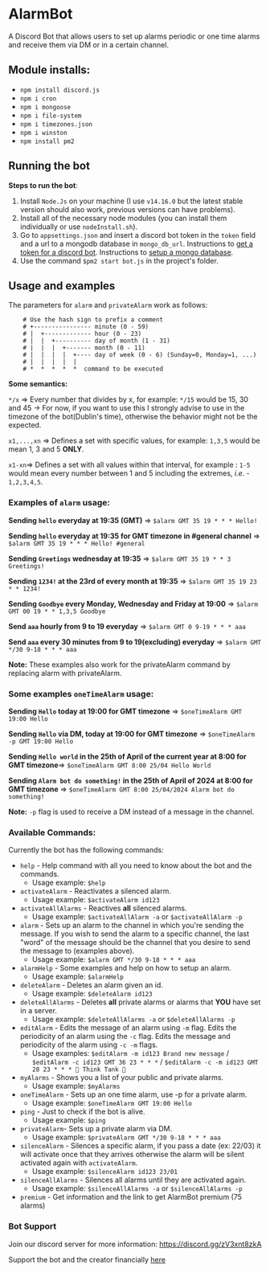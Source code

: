 # AlarmBot
A Discord Bot that allows users to set up alarms periodic or one time alarms and receive them via DM or in a certain channel.

## Module installs:
- `npm install discord.js`
- `npm i cron`
- `npm i mongoose`
- `npm i file-system`
- `npm i timezones.json`
- `npm i winston`
- `npm install pm2`

## Running the bot

**Steps to run the bot**:

1. Install `Node.Js` on your machine (I use `v14.16.0` but the latest stable version should also work, previous versions can have problems).
2. Install all of the necessary node modules (you can install them individually or use `nodeInstall.sh`).
3. Go to `appsettings.json` and insert a discord bot token in the `token` field and a url to a mongodb database in `mongo_db_url`. Instructions to [get a token for a discord bot](https://www.writebots.com/discord-bot-token/). Instructions to [setup a mongo database](https://docs.atlas.mongodb.com/connect-to-cluster/).
4. Use the command `$pm2 start bot.js` in the project's folder.

## Usage and examples

The parameters for `alarm` and `privateAlarm` work as follows:

```
    # Use the hash sign to prefix a comment
    # +---------------- minute (0 - 59)
    # |  +------------- hour (0 - 23)
    # |  |  +---------- day of month (1 - 31)
    # |  |  |  +------- month (0 - 11)
    # |  |  |  |  +---- day of week (0 - 6) (Sunday=0, Monday=1, ...)
    # |  |  |  |  |
    # *  *  *  *  *  command to be executed
```

**Some semantics:**

`*/x` => Every number that divides by x, for example: `*/15`  would be 15, 30 and 45 -> For now, if you want to use this I strongly advise to use in the timezone of the bot(Dublin's time), otherwise the behavior might not be the expected.

`x1,...,xn` => Defines a set with specific values, for example: `1,3,5` would be mean 1, 3 and 5 **ONLY**.

`x1-xn`=>  Defines a set with all values within that interval, for example : `1-5` would mean every number between 1 and 5 including the extremes, *i.e*. - `1,2,3,4,5`.

### Examples of `alarm` usage:

**Sending `hello` everyday at 19:35 (GMT)** => `$alarm GMT 35 19 * * * Hello!`

**Sending `hello` everyday at 19:35 for GMT timezone in #general channel** => `$alarm GMT 35 19 * * * Hello! #general`

**Sending `Greetings` wednesday at 19:35** => `$alarm GMT 35 19 * * 3 Greetings!`

**Sending `1234!` at the 23rd of every month at 19:35** => `$alarm GMT 35 19 23 * * 1234!`

**Sending `Goodbye` every Monday, Wednesday and Friday at 19:00** => `$alarm GMT 00 19 * * 1,3,5 Goodbye`

**Send `aaa` hourly from 9 to 19 everyday** => `$alarm GMT 0 9-19 * * * aaa`

**Send `aaa` every 30 minutes from 9 to 19(excluding) everyday** => `$alarm GMT */30 9-18 * * * aaa`

**Note:** These examples also work for the privateAlarm command by replacing alarm with privateAlarm.

### Some examples `oneTimeAlarm` usage:

**Sending `Hello` today at 19:00 for GMT timezone** => `$oneTimeAlarm GMT 19:00 Hello`

**Sending `Hello` via DM, today at 19:00 for GMT timezone** => `$oneTimeAlarm -p GMT 19:00 Hello`

**Sending `Hello world` in the 25th of April of the current year at 8:00 for GMT timezone**=> `$oneTimeAlarm GMT 8:00 25/04 Hello World`

**Sending `Alarm bot do something!` in the 25th of April of 2024 at 8:00 for GMT timezone** => `$oneTimeAlarm GMT 8:00 25/04/2024 Alarm bot do something!`

**Note:** `-p` flag is used to receive a DM instead of a message in the channel.

### Available Commands:

Currently the bot has the following commands:

- `help` - Help command with all you need to know about the bot and the commands.
    - Usage example: `$help`
- `activateAlarm` - Reactivates a silenced alarm.
    - Usage example: `$activateAlarm id123`
- `activateAllAlarms` - Reactives **all**  silenced alarms.
    - Usage example: `$activateAllAlarm -a` or `$activateAllAlarm -p`
- `alarm` - Sets up an alarm to the channel in which you're sending the message. If you wish to send the alarm to a specific channel, the last "word" of the message should be the channel that you desire to send the message to (examples above).
    - Usage example: `$alarm GMT */30 9-18 * * * aaa`
- `alarmHelp` - Some examples and help on how to setup an alarm.
    - Usage example: `$alarmHelp`
- `deleteAlarm` - Deletes an alarm given an id.
    - Usage example: `$deleteAlarm id123`
- `deleteAllAlarms` - Deletes **all** private alarms or alarms that **YOU** have set in a server.
    - Usage example: `$deleteAllAlarms -a` or `$deleteAllAlarms -p` 
- `editAlarm` - Edits the message of an alarm using `-m` flag. Edits the periodicity of an alarm using the `-c` flag. Edits the message and periodicity of the alarm using `-c -m` flags.
    - Usage examples: `$editAlarm -m id123 Brand new message` / `$editAlarm -c id123 GMT 36 23 * * *` / `$editAlarm -c -m id123 GMT 28 23 * * * 🤔 Think Tank 🤔`
- `myAlarms` - Shows you a list of your public and private alarms.
    - Usage example: `$myAlarms`
- `oneTimeAlarm` - Sets up an one time alarm, use -p for a private alarm.
    - Usage example: `$oneTimeAlarm GMT 19:00 Hello`
- `ping` - Just to check if the bot is alive.
    - Usage example: `$ping`
- `privateAlarm`- Sets up a private alarm via DM.
    - Usage example: `$privateAlarm GMT */30 9-18 * * * aaa`
- `silenceAlarm` - Silences a specific alarm, if you pass a date (ex: 22/03) it will activate once that they arrives otherwise the alarm will be silent activated again with `activateAlarm`.
    - Usage example: `$silenceAlarm id123 23/01`
- `silenceAllAlarms` - Silences all alarms until they are activated again.
    - Usage example: `$silenceAllAlarms -a` or `$silenceAllAlarms -p` 
- `premium` - Get information and the link to get AlarmBot premium (75 alarms)


### Bot Support ###
Join our discord server for more information: https://discord.gg/zV3xnt8zkA


Support the bot and the creator financially [here](https://www.buymeacoffee.com/Afonselio) 